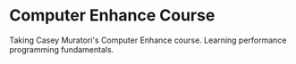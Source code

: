 # Computer Enhance Course

Taking Casey Muratori's Computer Enhance course. Learning performance programming fundamentals.